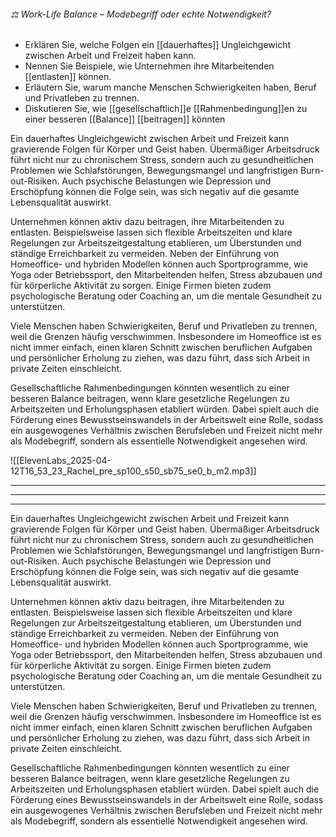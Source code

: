 ###### ⚖️ Work-Life Balance – Modebegriff oder echte Notwendigkeit?
- Erklären Sie, welche Folgen ein [[dauerhaftes]] Ungleichgewicht zwischen Arbeit und Freizeit haben kann.  
- Nennen Sie Beispiele, wie Unternehmen ihre Mitarbeitenden [[entlasten]] können.  
- Erläutern Sie, warum manche Menschen Schwierigkeiten haben, Beruf und Privatleben zu trennen.  
- Diskutieren Sie, wie [[gesellschaftlich]]e [[Rahmenbedingung]]en zu einer besseren [[Balance]] [[beitragen]] könnten  

Ein dauerhaftes Ungleichgewicht zwischen Arbeit und Freizeit kann gravierende Folgen für Körper und Geist haben. Übermäßiger Arbeitsdruck führt nicht nur zu chronischem Stress, sondern auch zu gesundheitlichen Problemen wie Schlafstörungen, Bewegungsmangel und langfristigen Burn-out-Risiken. Auch psychische Belastungen wie Depression und Erschöpfung können die Folge sein, was sich negativ auf die gesamte Lebensqualität auswirkt.

Unternehmen können aktiv dazu beitragen, ihre Mitarbeitenden zu entlasten. Beispielsweise lassen sich flexible Arbeitszeiten und klare Regelungen zur Arbeitszeitgestaltung etablieren, um Überstunden und ständige Erreichbarkeit zu vermeiden. Neben der Einführung von Homeoffice- und hybriden Modellen können auch Sportprogramme, wie Yoga oder Betriebssport, den Mitarbeitenden helfen, Stress abzubauen und für körperliche Aktivität zu sorgen. Einige Firmen bieten zudem psychologische Beratung oder Coaching an, um die mentale Gesundheit zu unterstützen.

Viele Menschen haben Schwierigkeiten, Beruf und Privatleben zu trennen, weil die Grenzen häufig verschwimmen. Insbesondere im Homeoffice ist es nicht immer einfach, einen klaren Schnitt zwischen beruflichen Aufgaben und persönlicher Erholung zu ziehen, was dazu führt, dass sich Arbeit in private Zeiten einschleicht.

Gesellschaftliche Rahmenbedingungen könnten wesentlich zu einer besseren Balance beitragen, wenn klare gesetzliche Regelungen zu Arbeitszeiten und Erholungsphasen etabliert würden. Dabei spielt auch die Förderung eines Bewusstseinswandels in der Arbeitswelt eine Rolle, sodass ein ausgewogenes Verhältnis zwischen Berufsleben und Freizeit nicht mehr als Modebegriff, sondern als essentielle Notwendigkeit angesehen wird.

![[ElevenLabs_2025-04-12T16_53_23_Rachel_pre_sp100_s50_sb75_se0_b_m2.mp3]]

---
---
---



Ein dauerhaftes Ungleichgewicht zwischen Arbeit und Freizeit kann gravierende Folgen für Körper und Geist haben. Übermäßiger Arbeitsdruck führt nicht nur zu chronischem Stress, sondern auch zu gesundheitlichen Problemen wie Schlafstörungen, Bewegungsmangel und langfristigen Burn-out-Risiken. Auch psychische Belastungen wie Depression und Erschöpfung können die Folge sein, was sich negativ auf die gesamte Lebensqualität auswirkt.

Unternehmen können aktiv dazu beitragen, ihre Mitarbeitenden zu entlasten. Beispielsweise lassen sich flexible Arbeitszeiten und klare Regelungen zur Arbeitszeitgestaltung etablieren, um Überstunden und ständige Erreichbarkeit zu vermeiden. Neben der Einführung von Homeoffice- und hybriden Modellen können auch Sportprogramme, wie Yoga oder Betriebssport, den Mitarbeitenden helfen, Stress abzubauen und für körperliche Aktivität zu sorgen. Einige Firmen bieten zudem psychologische Beratung oder Coaching an, um die mentale Gesundheit zu unterstützen.

Viele Menschen haben Schwierigkeiten, Beruf und Privatleben zu trennen, weil die Grenzen häufig verschwimmen. Insbesondere im Homeoffice ist es nicht immer einfach, einen klaren Schnitt zwischen beruflichen Aufgaben und persönlicher Erholung zu ziehen, was dazu führt, dass sich Arbeit in private Zeiten einschleicht.

Gesellschaftliche Rahmenbedingungen könnten wesentlich zu einer besseren Balance beitragen, wenn klare gesetzliche Regelungen zu Arbeitszeiten und Erholungsphasen etabliert würden. Dabei spielt auch die Förderung eines Bewusstseinswandels in der Arbeitswelt eine Rolle, sodass ein ausgewogenes Verhältnis zwischen Berufsleben und Freizeit nicht mehr als Modebegriff, sondern als essentielle Notwendigkeit angesehen wird.